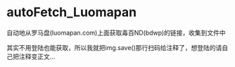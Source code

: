 # autoFetch_Luomapan
自动地从罗马盘(luomapan.com)上面获取毒百ND(bdwp)的链接，收集到文件中

其实不用登陆也能获取，所以我就把img.save()那行扫码给注释了，想登陆的请自己把注释变正文...
